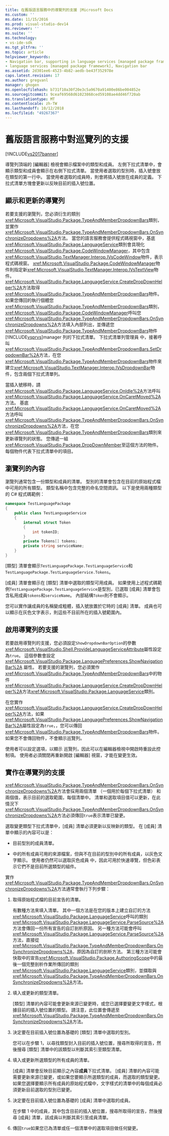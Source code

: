 ```yaml
---
title: 在舊版語言服務中的導覽列的支援 |Microsoft Docs
ms.custom: ''
ms.date: 11/15/2016
ms.prod: visual-studio-dev14
ms.reviewer: ''
ms.suite: ''
ms.technology:
- vs-ide-sdk
ms.tgt_pltfrm: ''
ms.topic: article
helpviewer_keywords:
- Navigation bar, supporting in language services [managed package framework]
- language services [managed package framework], Navigation bar
ms.assetid: 2d301ee6-4523-4b82-aedb-be43f352978e
caps.latest.revision: 17
ms.author: gregvanl
manager: ghogen
ms.openlocfilehash: b731f10a30f20e3c5a9670a91400e86be004852e
ms.sourcegitcommit: 9ceaf69568d61023868ced59108ae4dd46f720ab
ms.translationtype: MT
ms.contentlocale: zh-TW
ms.lasthandoff: 10/12/2018
ms.locfileid: "49267367"
---
```

# <a name="support-for-the-navigation-bar-in-a-legacy-language-service"></a>舊版語言服務中對巡覽列的支援
[!INCLUDE[vs2017banner](../../includes/vs2017banner.md)]

導覽列頂端的 [編輯器] 檢視會顯示檔案中的類型和成員。 左側下拉式清單中，會顯示類型和成員會顯示在右側下拉式清單。 當使用者選取的型別時，插入號會放在類型的第一行中。 當使用者選取的成員時，則會將插入號放在成員的定義。 下拉式清單方塊會更新以反映目前的插入號位置。  
  
## <a name="displaying-and-updating-the-navigation-bar"></a>顯示和更新的導覽列  
 若要支援的瀏覽列，您必須衍生的類別<xref:Microsoft.VisualStudio.Package.TypeAndMemberDropdownBars>類別，並實作<xref:Microsoft.VisualStudio.Package.TypeAndMemberDropdownBars.OnSynchronizeDropdowns%2A>方法。 當您的語言服務會提供程式碼視窗中，基底<xref:Microsoft.VisualStudio.Package.LanguageService>類別會具現化<xref:Microsoft.VisualStudio.Package.CodeWindowManager>，其中包含<xref:Microsoft.VisualStudio.TextManager.Interop.IVsCodeWindow>物件，表示程式碼視窗。 <xref:Microsoft.VisualStudio.Package.CodeWindowManager>物件則指定新<xref:Microsoft.VisualStudio.TextManager.Interop.IVsTextView>物件。 <xref:Microsoft.VisualStudio.Package.LanguageService.CreateDropDownHelper%2A>方法取得<xref:Microsoft.VisualStudio.Package.TypeAndMemberDropdownBars>物件。 如果您傳回的執行個體您<xref:Microsoft.VisualStudio.Package.TypeAndMemberDropdownBars>類別，<xref:Microsoft.VisualStudio.Package.CodeWindowManager>呼叫您<xref:Microsoft.VisualStudio.Package.TypeAndMemberDropdownBars.OnSynchronizeDropdowns%2A>方法填入內部列出，並傳遞您<xref:Microsoft.VisualStudio.Package.TypeAndMemberDropdownBars>物件[!INCLUDE[vsprvs](../../includes/vsprvs-md.md)]manager 列的下拉式清單。 下拉式清單列管理員 中，接著呼叫<xref:Microsoft.VisualStudio.Package.TypeAndMemberDropdownBars.SetDropdownBar%2A>方法，在您<xref:Microsoft.VisualStudio.Package.TypeAndMemberDropdownBars>物件來建立<xref:Microsoft.VisualStudio.TextManager.Interop.IVsDropdownBar>物件，包含兩個下拉式清單列。  
  
 當插入號移時，請<xref:Microsoft.VisualStudio.Package.LanguageService.OnIdle%2A>方法呼叫<xref:Microsoft.VisualStudio.Package.LanguageService.OnCaretMoved%2A>方法。 基底<xref:Microsoft.VisualStudio.Package.LanguageService.OnCaretMoved%2A>方法呼叫<xref:Microsoft.VisualStudio.Package.TypeAndMemberDropdownBars.OnSynchronizeDropdowns%2A>方法，在您<xref:Microsoft.VisualStudio.Package.TypeAndMemberDropdownBars>類別來更新導覽列的狀態。 您傳遞一組<xref:Microsoft.VisualStudio.Package.DropDownMember>至這個方法的物件。 每個物件代表下拉式清單中的項目。  
  
## <a name="the-contents-of-the-navigation-bar"></a>瀏覽列的內容  
 瀏覽列通常包含一份類型和成員的清單。 型別的清單會包含在目前的原始程式檔中可用的所有類型。 類型名稱中包含完整的命名空間資訊。 以下是使用兩種類型的 C# 程式碼範例：  
  
```csharp  
namespace TestLanguagePackage  
{  
    public class TestLanguageService  
    {  
        internal struct Token  
        {  
            int tokenID;  
        }  
        private Tokens[] tokens;  
        private string serviceName;  
    }  
}  
```  
  
 [類型] 清單會顯示`TestLanguagePackage.TestLanguageService`和`TestLanguagePackage.TestLanguageService.Tokens`。  
  
 [成員] 清單會顯示在 [類型] 清單中選取的類型可用成員。 如果使用上述程式碼範例`TestLanguagePackage.TestLanguageService`是型別，已選取 [成員] 清單會包含私用成員`tokens`和`serviceName`。 內部結構`Token`則不會顯示。  
  
 您可以實作讓成員的名稱變成粗體，插入號放置於它時的 [成員] 清單。 成員也可以顯示在灰色文字表示，則這些不目前所在的插入號範圍內。  
  
## <a name="enabling-support-for-the-navigation-bar"></a>啟用導覽列的支援  
 若要啟用導覽列的支援，您必須設定`ShowDropdownBarOption`的參數<xref:Microsoft.VisualStudio.Shell.ProvideLanguageServiceAttribute>屬性設定為`true`。 這個參數會設定 <xref:Microsoft.VisualStudio.Package.LanguagePreferences.ShowNavigationBar%2A> 屬性。 若要支援的瀏覽列，您必須實作<xref:Microsoft.VisualStudio.Package.TypeAndMemberDropdownBars>中的物件<xref:Microsoft.VisualStudio.Package.LanguageService.CreateDropDownHelper%2A>方法<xref:Microsoft.VisualStudio.Package.LanguageService>類別。  
  
 在您實作<xref:Microsoft.VisualStudio.Package.LanguageService.CreateDropDownHelper%2A>方法，如果<xref:Microsoft.VisualStudio.Package.LanguagePreferences.ShowNavigationBar%2A>屬性設定為`true`，，您可以傳回<xref:Microsoft.VisualStudio.Package.TypeAndMemberDropdownBars>物件。 如果您不會傳回物件，不會顯示巡覽列。  
  
 使用者可以設定選項，以顯示 巡覽列，因此可以在編輯器檢視中開啟時重設此控制項。 使用者必須關閉再重新開啟 [編輯器] 視窗，才能在變更生效。  
  
## <a name="implementing-support-for-the-navigation-bar"></a>實作在導覽列的支援  
 <xref:Microsoft.VisualStudio.Package.TypeAndMemberDropdownBars.OnSynchronizeDropdowns%2A>方法會採用兩個清單 （一個用於每個下拉式清單） 和兩個值，表示目前的選取範圍，每個清單中。 清單和選取項目值可以更新，在此情況下<xref:Microsoft.VisualStudio.Package.TypeAndMemberDropdownBars.OnSynchronizeDropdowns%2A>方法必須傳回`true`表示清單已變更。  
  
 選取變更類型下拉式清單中，[成員] 清單必須更新以反映新的類型。 在 [成員] 清單中顯示的內容可以是：  
  
-   目前型別的成員清單。  
  
-   中的所有成員可用的來源檔案，但與不在目前的型別中的所有成員，以灰色文字顯示。 使用者仍然可以選取灰色成員 中，因此可用於快速導覽，但色彩表示它們不是目前所選類型的組件。  
  
 實作<xref:Microsoft.VisualStudio.Package.TypeAndMemberDropdownBars.OnSynchronizeDropdowns%2A>方法通常會執行下列步驟：  
  
1.  取得原始程式檔的目前宣告的清單。  
  
     有數種方法來填入清單。 其中一個方法是在您的版本上建立自訂的方法<xref:Microsoft.VisualStudio.Package.LanguageService>呼叫的類別<xref:Microsoft.VisualStudio.Package.LanguageService.ParseSource%2A>方法會傳回一份所有宣告的自訂剖析原因。 另一種方法可能會呼叫<xref:Microsoft.VisualStudio.Package.LanguageService.ParseSource%2A>方法，直接從<xref:Microsoft.VisualStudio.Package.TypeAndMemberDropdownBars.OnSynchronizeDropdowns%2A>，原因為自訂的剖析方法。 第三種方法可能會快取中的宣告<xref:Microsoft.VisualStudio.Package.AuthoringScope>中的最後一個完整剖析作業所傳回的類別<xref:Microsoft.VisualStudio.Package.LanguageService>類別，並擷取與<xref:Microsoft.VisualStudio.Package.TypeAndMemberDropdownBars.OnSynchronizeDropdowns%2A>方法。  
  
2.  填入或更新的類型清單。  
  
     [類型] 清單的內容可能會更新來源已變更時，或您已選擇要變更文字樣式，根據目前的插入號位置的類型。 請注意，此位置會傳遞至<xref:Microsoft.VisualStudio.Package.TypeAndMemberDropdownBars.OnSynchronizeDropdowns%2A>方法。  
  
3.  決定要在目前插入號位置為基礎的 [類型] 清單中選取的型別。  
  
     您可以在步驟 1，以尋找類型封入目前的插入號位置，搜尋所取得的宣告，然後搜尋 [類型] 清單中的該類型以判斷其索引至類型清單。  
  
4.  填入或更新所選類型的所有成員的清單。  
  
     [成員] 清單會反映目前顯示之內容**成員**下拉式清單。 [成員] 清單的內容可能需要更新來源已變更，或如果您要顯示所選類型的成員，而選取的類型變更。 如果您選擇要顯示所有成員的原始程式檔中，文字樣式的清單中的每個成員必須更新目前選取的型別已變更。  
  
5.  決定要在目前插入號位置為基礎的 [成員] 清單中選取的成員。  
  
     在步驟 1 中的成員，其中包含目前的插入號位置，搜尋所取得的宣告，然後搜尋 [成員] 清單，該成員以判斷其索引至成員清單。  
  
6.  傳回`true`如果您已為清單或任一個清單中的選取項目做任何變更。


